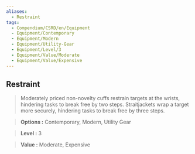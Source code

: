 ```yaml
---
aliases:
  - Restraint
tags:
  - Compendium/CSRD/en/Equipment
  - Equipment/Contemporary
  - Equipment/Modern
  - Equipment/Utility-Gear
  - Equipment/Level/3
  - Equipment/Value/Moderate
  - Equipment/Value/Expensive
---
```

  
    
## Restraint    
    
>Moderately priced non-novelty cuffs restrain targets at the wrists, hindering tasks to break free by two steps. Straitjackets wrap a target more securely, hindering tasks to break free by three steps.    
> **Options :** Contemporary, Modern, Utility Gear    
> **Level :** 3    
> **Value :** Moderate, Expensive